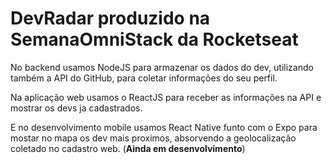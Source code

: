<h1>DevRadar produzido na SemanaOmniStack da Rocketseat</h1>

<p>No backend usamos NodeJS para armazenar os dados do dev, utilizando também a API do GitHub, para coletar informações do seu perfil.</p>
<p>Na aplicação web usamos o ReactJS para receber as informações na API e mostrar os devs ja cadastrados.</p>
<p>E no desenvolvimento mobile usamos React Native funto com o Expo para mostar no mapa os dev mais proximos, absorvendo a geolocalização coletado no cadastro web. (<b>Ainda em desenvolvimento</b>)</p>
